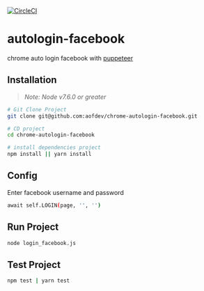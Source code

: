 [![CircleCI](https://circleci.com/gh/aofdev/chrome-autologin-facebook.svg?style=svg&circle-token=832dcfbd38e42a701588b384c3724915ac7b6ba4)](https://circleci.com/gh/aofdev/chrome-autologin-facebook)

# autologin-facebook
chrome auto login facebook with [puppeteer](https://github.com/GoogleChrome/puppeteer)

## Installation
> *Note: Node v7.6.0 or greater*

``` bash
# Git Clone Project
git clone git@github.com:aofdev/chrome-autologin-facebook.git

# CD project
cd chrome-autologin-facebook

# install dependencies project
npm install || yarn install

```

## Config
Enter facebook username and password
``` bash
await self.LOGIN(page, '', '')
```


## Run Project

``` bash
node login_facebook.js

```

## Test Project

``` bash
npm test | yarn test
```


